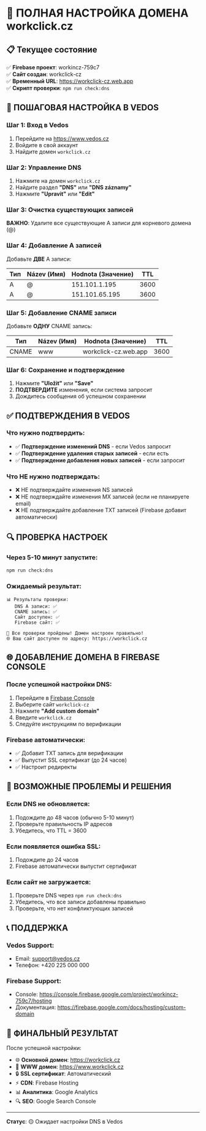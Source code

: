 # 🎯 ПОЛНАЯ НАСТРОЙКА ДОМЕНА workclick.cz

## 📋 Текущее состояние

✅ **Firebase проект**: workincz-759c7  
✅ **Сайт создан**: workclick-cz  
✅ **Временный URL**: https://workclick-cz.web.app  
✅ **Скрипт проверки**: `npm run check:dns`  

## 🔧 ПОШАГОВАЯ НАСТРОЙКА В VEDOS

### Шаг 1: Вход в Vedos
1. Перейдите на https://www.vedos.cz
2. Войдите в свой аккаунт
3. Найдите домен `workclick.cz`

### Шаг 2: Управление DNS
1. Нажмите на домен `workclick.cz`
2. Найдите раздел **"DNS"** или **"DNS záznamy"**
3. Нажмите **"Upravit"** или **"Edit"**

### Шаг 3: Очистка существующих записей
**ВАЖНО**: Удалите все существующие A записи для корневого домена (@)

### Шаг 4: Добавление A записей
Добавьте **ДВЕ** A записи:

| Тип | Název (Имя) | Hodnota (Значение) | TTL |
|-----|-------------|-------------------|-----|
| A | @ | 151.101.1.195 | 3600 |
| A | @ | 151.101.65.195 | 3600 |

### Шаг 5: Добавление CNAME записи
Добавьте **ОДНУ** CNAME запись:

| Тип | Název (Имя) | Hodnota (Значение) | TTL |
|-----|-------------|-------------------|-----|
| CNAME | www | workclick-cz.web.app | 3600 |

### Шаг 6: Сохранение и подтверждение
1. Нажмите **"Uložit"** или **"Save"**
2. **ПОДТВЕРДИТЕ** изменения, если система запросит
3. Дождитесь сообщения об успешном сохранении

## ✅ ПОДТВЕРЖДЕНИЯ В VEDOS

### Что нужно подтвердить:
- ✅ **Подтверждение изменений DNS** - если Vedos запросит
- ✅ **Подтверждение удаления старых записей** - если есть
- ✅ **Подтверждение добавления новых записей** - если запросит

### Что НЕ нужно подтверждать:
- ❌ НЕ подтверждайте изменения NS записей
- ❌ НЕ подтверждайте изменения MX записей (если не планируете email)
- ❌ НЕ подтверждайте добавление TXT записей (Firebase добавит автоматически)

## 🔍 ПРОВЕРКА НАСТРОЕК

### Через 5-10 минут запустите:
```bash
npm run check:dns
```

### Ожидаемый результат:
```
📊 Результаты проверки:
   DNS A записи: ✅
   CNAME запись: ✅
   Сайт доступен: ✅
   Firebase сайт: ✅

🎉 Все проверки пройдены! Домен настроен правильно!
🌐 Ваш сайт доступен по адресу: https://workclick.cz
```

## 🌐 ДОБАВЛЕНИЕ ДОМЕНА В FIREBASE CONSOLE

### После успешной настройки DNS:

1. Перейдите в [Firebase Console](https://console.firebase.google.com/project/workincz-759c7/hosting)
2. Выберите сайт `workclick-cz`
3. Нажмите **"Add custom domain"**
4. Введите `workclick.cz`
5. Следуйте инструкциям по верификации

### Firebase автоматически:
- ✅ Добавит TXT запись для верификации
- ✅ Выпустит SSL сертификат (до 24 часов)
- ✅ Настроит редиректы

## 🚨 ВОЗМОЖНЫЕ ПРОБЛЕМЫ И РЕШЕНИЯ

### Если DNS не обновляется:
1. Подождите до 48 часов (обычно 5-10 минут)
2. Проверьте правильность IP адресов
3. Убедитесь, что TTL = 3600

### Если появляется ошибка SSL:
1. Подождите до 24 часов
2. Firebase автоматически выпустит сертификат

### Если сайт не загружается:
1. Проверьте DNS через `npm run check:dns`
2. Убедитесь, что все записи добавлены правильно
3. Проверьте, что нет конфликтующих записей

## 📞 ПОДДЕРЖКА

### Vedos Support:
- Email: support@vedos.cz
- Телефон: +420 225 000 000

### Firebase Support:
- Console: https://console.firebase.google.com/project/workincz-759c7/hosting
- Документация: https://firebase.google.com/docs/hosting/custom-domain

## 🎯 ФИНАЛЬНЫЙ РЕЗУЛЬТАТ

После успешной настройки:
- 🌐 **Основной домен**: https://workclick.cz
- 🔗 **WWW домен**: https://www.workclick.cz
- 🔒 **SSL сертификат**: Автоматический
- ⚡ **CDN**: Firebase Hosting
- 📊 **Аналитика**: Google Analytics
- 🔍 **SEO**: Google Search Console

---

**Статус**: 🟡 Ожидает настройки DNS в Vedos 